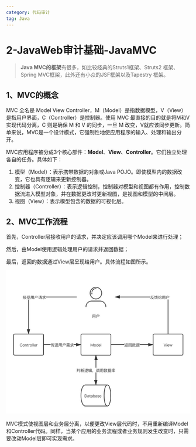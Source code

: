 ```yaml
---
category: 代码审计
tag: Java
---
```


# 2-JavaWeb审计基础-JavaMVC

>**Java MVC的框架**有很多，如比较经典的Struts1框架、Struts2 框架、Spring MVC框架，此外还有小众的JSF框架以及Tapestry 框架。



## 1、MVC的概念

MVC 全名是 Model View Controller，M（Model）是指数据模型，V（View）是指用户界面，C（Controller）是控制器。使用 MVC 最直接的目的就是将M和V实现代码分离，C 则是确保 M 和 V 的同步，一旦 M 改变，V就应该同步更新。简单来说，MVC是一个设计模式，它强制性地使应用程序的输入、处理和输出分开。

MVC应用程序被分成3个核心部件：**Model**、**View**、**Controller**。它们独立处理各自的任务。具体如下：

1. 模型（Model）：表示携带数据的对象或Java POJO。即使模型内的数据改变，它也具有逻辑来更新控制器。
2. 控制器（Controller）：表示逻辑控制，控制器对模型和视图都有作用，控制数据流进入模型对象，并在数据更改时更新视图，是视图和模型的中间层。
3. 视图（View）：表示模型包含的数据的可视化层。

## 2、MVC工作流程

首先，Controller层接收用户的请求，并决定应该调用哪个Model来进行处理；

然后，由Model使用逻辑处理用户的请求并返回数据；

最后，返回的数据通过View层呈现给用户。具体流程如图所示。

![img](./img/2-JavaMVC/epub_40869976_114.jpeg)

MVC模式使视图层和业务层分离，以便更改View层代码时，不用重新编译Model和Controller代码。同样，当某个应用的业务流程或者业务规则发生改变时，只需要改动Model层即可实现需求。

